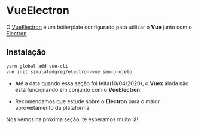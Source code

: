 # VueElectron

O [VueElectron](https://github.com/SimulatedGREG/electron-vue) é um boilerplate configurado para utilizar o **Vue** junto com o [Electron](https://www.electronjs.org/).

## Instalação

```bash
yarn global add vue-cli
vue init simulatedgreg/electron-vue seu-projeto
```

* Até a data quando essa seção foi feita(10/04/2020), o **Vuex** ainda não está funcionando em conjunto com o **VueElectron**.

* Recomendamos que estude sobre o **Electron** para o maior aproveitamento da plataforma.

Nos vemos na próxima seção, te esperamos muito lá!